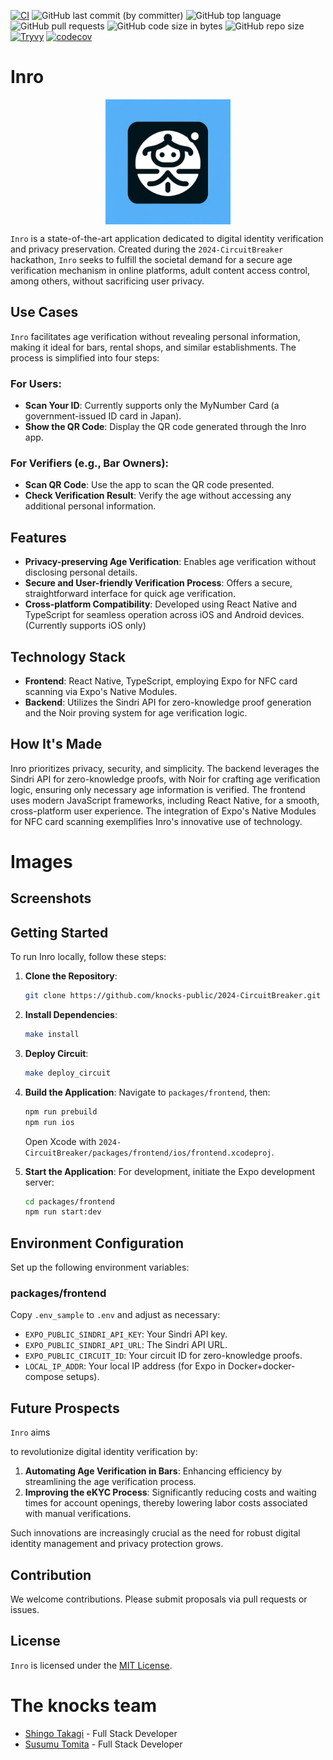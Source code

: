 [![CI](https://github.com/knocks-public/2024-CircuitBreaker/actions/workflows/ci.yml/badge.svg?branch=main)](https://github.com/knocks-public/2024-CircuitBreaker/actions/workflows/ci.yml)
![GitHub last commit (by committer)](https://img.shields.io/github/last-commit/knocks-public/2024-CircuitBreaker)
![GitHub top language](https://img.shields.io/github/languages/top/knocks-public/2024-CircuitBreaker)
![GitHub pull requests](https://img.shields.io/github/issues-pr/knocks-public/2024-CircuitBreaker)
![GitHub code size in bytes](https://img.shields.io/github/languages/code-size/knocks-public/2024-CircuitBreaker)
![GitHub repo size](https://img.shields.io/github/repo-size/knocks-public/2024-CircuitBreaker)
[![Tryvy](https://github.com/knocks-public/2024-CircuitBreaker/actions/workflows/trivy.yml/badge.svg?branch=main)](https://github.com/knocks-public/2024-CircuitBreaker/actions/workflows/trivy.yml)
[![codecov](https://codecov.io/gh/susumutomita/2024-CircuitBreaker/graph/badge.svg?token=B6oad5yfuL)](https://codecov.io/gh/susumutomita/2024-CircuitBreaker)

# Inro

<div style="flex: 1; display: flex; flex-direction: column; align-items: center; justify-content: center">
  <img src="./packages/frontend/assets/icon.png" width="200" height="200" />
</div>

`Inro` is a state-of-the-art application dedicated to digital identity verification and privacy preservation. Created during the `2024-CircuitBreaker` hackathon, `Inro` seeks to fulfill the societal demand for a secure age verification mechanism in online platforms, adult content access control, among others, without sacrificing user privacy.

## Use Cases

`Inro` facilitates age verification without revealing personal information, making it ideal for bars, rental shops, and similar establishments. The process is simplified into four steps:

### For Users:

- **Scan Your ID**: Currently supports only the MyNumber Card (a government-issued ID card in Japan).
- **Show the QR Code**: Display the QR code generated through the Inro app.

### For Verifiers (e.g., Bar Owners):

- **Scan QR Code**: Use the app to scan the QR code presented.
- **Check Verification Result**: Verify the age without accessing any additional personal information.

## Features

- **Privacy-preserving Age Verification**: Enables age verification without disclosing personal details.
- **Secure and User-friendly Verification Process**: Offers a secure, straightforward interface for quick age verification.
- **Cross-platform Compatibility**: Developed using React Native and TypeScript for seamless operation across iOS and Android devices. (Currently supports iOS only)

## Technology Stack

- **Frontend**: React Native, TypeScript, employing Expo for NFC card scanning via Expo's Native Modules.
- **Backend**: Utilizes the Sindri API for zero-knowledge proof generation and the Noir proving system for age verification logic.

## How It's Made

Inro prioritizes privacy, security, and simplicity. The backend leverages the Sindri API for zero-knowledge proofs, with Noir for crafting age verification logic, ensuring only necessary age information is verified. The frontend uses modern JavaScript frameworks, including React Native, for a smooth, cross-platform user experience. The integration of Expo's Native Modules for NFC card scanning exemplifies Inro's innovative use of technology.

# Images

## Screenshots


## Getting Started

To run Inro locally, follow these steps:

1. **Clone the Repository**:

   ```bash
   git clone https://github.com/knocks-public/2024-CircuitBreaker.git
   ```

2. **Install Dependencies**:

   ```bash
   make install
   ```

3. **Deploy Circuit**:

   ```bash
   make deploy_circuit
   ```

4. **Build the Application**:
   Navigate to `packages/frontend`, then:

   ```bash
   npm run prebuild
   npm run ios
   ```

   Open Xcode with `2024-CircuitBreaker/packages/frontend/ios/frontend.xcodeproj`.

5. **Start the Application**:
   For development, initiate the Expo development server:

   ```bash
   cd packages/frontend
   npm run start:dev
   ```

## Environment Configuration

Set up the following environment variables:

### packages/frontend

Copy `.env_sample` to `.env` and adjust as necessary:

- `EXPO_PUBLIC_SINDRI_API_KEY`: Your Sindri API key.
- `EXPO_PUBLIC_SINDRI_API_URL`: The Sindri API URL.
- `EXPO_PUBLIC_CIRCUIT_ID`: Your circuit ID for zero-knowledge proofs.
- `LOCAL_IP_ADDR`: Your local IP address (for Expo in Docker+docker-compose setups).

## Future Prospects

`Inro` aims

 to revolutionize digital identity verification by:

1. **Automating Age Verification in Bars**: Enhancing efficiency by streamlining the age verification process.
2. **Improving the eKYC Process**: Significantly reducing costs and waiting times for account openings, thereby lowering labor costs associated with manual verifications.

Such innovations are increasingly crucial as the need for robust digital identity management and privacy protection grows.

## Contribution

We welcome contributions. Please submit proposals via pull requests or issues.

## License

`Inro` is licensed under the [MIT License](LICENSE).

# The knocks team

- [Shingo Takagi](https://www.linkedin.com/in/shingo-takagi-8a017224a/) - Full Stack Developer
- [Susumu Tomita](https://www.linkedin.com/in/susumutomita/) - Full Stack Developer
